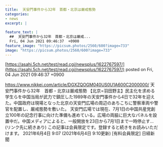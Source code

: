 ```yaml
---
title:  天安門事件から32年　首都・北京は厳戒態勢  
categories:
- news
excerpt: |
  
feature_text: |
  ##  天安門事件から32年　首都・北京は厳戒...
  Fri, 04 Jun 2021 09:46:37  +0900
feature_image: "https://picsum.photos/2560/600?image=733"
image: "https://picsum.photos/2560/600?image=733"
---
```


[https://asahi.5ch.net/test/read.cgi/newsplus/1622767597/](https://asahi.5ch.net/test/read.cgi/newsplus/1622767597/)
posted on Fri, 04 Jun 2021 09:46:37  +0900

<!--more-->

https://www.nikkei.com/article/DGXZQOGM040US0U1A600C2000000/ 天安門事件から32年　首都・北京は厳戒態勢 【北京=羽田野主】民主化を求める学生らを中国当局が武力で鎮圧した1989年の天安門事件から4日で32年を迎えた。中国政府は現場となった北京の天安門広場の周辺のあちこちに警察車両や警官を配置し、厳戒態勢を敷いた。 天安門広場では現在、7月1日の中国共産党創立100年の記念行事に向けた準備も進めている。広場の両脇に巨大なパネルを設置中だ。中国メディアによると、一般開放を23日から7月1日まで一時停止す... (リンク先に続きあり) この記事は会員限定です。登録すると続きをお読みいただけます。 2021年6月4日 9:07 (2021年6月4日 9:10更新) [有料会員限定] 日経新聞
